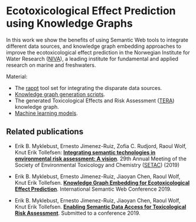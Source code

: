 # Ecotoxicological Effect Prediction using Knowledge Graphs

In this work we show the benefits of using Semantic Web tools to integrate different data sources, and knowledge graph embedding
approaches to improve the ecotoxicological effect prediction in the Norwegian Institute for Water Research ([NIVA](https://www.niva.no/en)), a leading institute for fundamental and applied research on marine and freshwaters.

Material:
- The [rappt](https://gitlab.com/Erik-BM/rappt) tool set for integrating the disparate data sources. 
- [Knowledge graph generation scripts](https://github.com/Erik-BM/NIVAUC/tree/master/create_kg).
- The generated Toxicological Effects and Risk Assessment ([TERA](https://github.com/Erik-BM/NIVAUC/tree/master/kg)) knowledge graph.
- [Machine learning models](https://github.com/Erik-BM/NIVAUC/tree/master/models).

## Related publications

-  Erik B. Myklebust, Ernesto Jimenez-Ruiz, Zofia C. Rudjord, Raoul Wolf, Knut Erik Tollefsen: [**Integrating  semantic  technologies  in  environmental  risk  assessment:  A  vision**](https://s3.amazonaws.com/setac.mms.uploads/m_48/extended_abstracts/49766_Myklebust/EBMyklebust_et_al_Semantics_and_risk_assessment.pdf).  29th Annual Meeting of the Society of Environmental Toxicology and Chemistry ([SETAC](https://helsinki.setac.org/)) (2019)

- Erik B. Myklebust, Ernesto Jimenez-Ruiz, Jiaoyan Chen, Raoul Wolf, Knut Erik Tollefsen. [**Knowledge Graph Embedding for Ecotoxicological Effect Prediction**](https://arxiv.org/abs/1907.01328). International Semantic Web Conference 2019.

- Erik B. Myklebust, Ernesto Jimenez-Ruiz, Jiaoyan Chen, Raoul Wolf, Knut Erik Tollefsen. [**Enabling Semantic Data Access for Toxicological Risk Assessment**](https://arxiv.org/abs/1908.10128). Submitted to a conference 2019.

